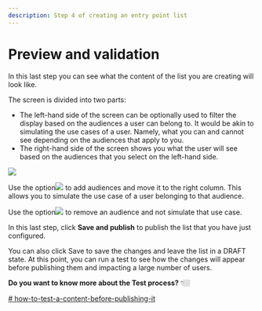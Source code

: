 ```yaml
---
description: Step 4 of creating an entry point list
---
```


# Preview and validation

In this last step you can see what the content of the list you are creating will look like.

The screen is divided into two parts:

- The left-hand side of the screen can be optionally used to filter the display based on the audiences a user can belong to. It would be akin to simulating the use cases of a user. Namely, what you can and cannot see depending on the audiences that apply to you.
- The right-hand side of the screen shows you what the user will see based on the audiences that you select on the left-hand side.

![](../.gitbook/assets/Paso4_Preview_Validate.png)

Use the option![](../.gitbook/assets/Add_use_case.png) to add audiences and move it to the right column. This allows you to simulate the use case of a user belonging to that audience.

Use the option![](../.gitbook/assets/remove_use_case.png) to remove an audience and not simulate that use case.

In this last step, click <strong>Save and publish</strong> to publish the list that you have just configured.

You can also click Save to save the changes and leave the list in a DRAFT state. At this point, you can run a test to see how the changes will appear before publishing them and impacting a large number of users.

**Do you want to know more about the Test process?** 👇🏼

[# how-to-test-a-content-before-publishing-it](../como-hacer-un-test.md#como-probar-un-contenido-antes-de-publicarlo "mention")

